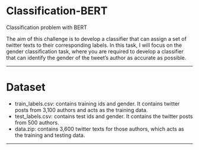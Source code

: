 # Classification-BERT
Classification problem with BERT

The aim of this challenge is to develop a classifier that can assign a set of twitter texts to their corresponding labels. In this task, I will focus on the gender classification task, where you are required to develop a classifier that can identify the gender of the tweet’s author as accurate as possible.

-------------------------------------------------------------------------------------------------------------------------

# Dataset
* train_labels.csv: contains training ids and gender. It contains twitter posts from 3,100 authors and acts as the training data.
* test_labels.csv: contains test ids and gender. It contains the twitter posts from 500 authors. 
* data.zip: contains 3,600 twitter texts for those authors, which acts as the training and testing data.

--------------------------------------------------------------------------------------------------------------------------


